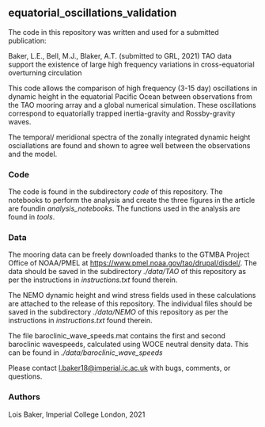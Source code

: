 ## equatorial_oscillations_validation

The code in this repository was written and used for a submitted publication:

Baker, L.E., Bell, M.J., Blaker, A.T. (submitted to GRL, 2021) TAO data support the existence of large high frequency variations in cross-equatorial overturning circulation

This code allows the comparison of high frequency (3-15 day) oscillations in dynamic height in the equatorial Pacific Ocean between observations from the TAO mooring array and a global numerical simulation. These oscillations correspond to equatorially trapped inertia-gravity and Rossby-gravity waves. 

The temporal/ meridional spectra of the zonally integrated dynamic height osciallations are found and shown to agree well between the observations and the model.

### Code

The code is found in the subdirectory *code* of this repository. The notebooks to perform the analysis and create the three figures in the article are foundin *analysis_notebooks*. The functions used in the analysis are found in *tools*.

### Data

The mooring data can be freely downloaded thanks to the GTMBA Project Office of NOAA/PMEL at https://www.pmel.noaa.gov/tao/drupal/disdel/. The data should be saved in the subdirectory *./data/TAO* of this repository as per the instructions in *instructions.txt* found therein. 

The NEMO dynamic height and wind stress fields used in these calculations are attached to the release of this repository. The individual files should be saved in the subdirectory *./data/NEMO* of this repository as per the instructions in *instructions.txt* found therein. 

The file baroclinic_wave_speeds.mat contains the first and second baroclinic wavespeeds, calculated using WOCE neutral density data. This can be found in *./data/baroclinic_wave_speeds*


Please contact  l.baker18@imperial.ic.ac.uk with bugs, comments, or questions. 

### Authors

Lois Baker, Imperial College London, 2021